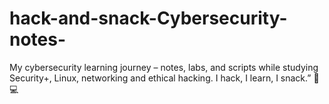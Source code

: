 # hack-and-snack-Cybersecurity-notes-
My cybersecurity learning journey – notes, labs, and scripts while studying Security+, Linux, networking and ethical hacking. I hack, I learn, I snack.” 🍕💻
